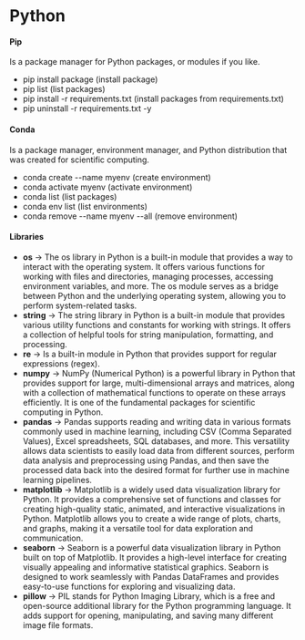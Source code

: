 # Python

#### Pip

Is a package manager for Python packages, or modules if you like.

- pip install package (install package)
- pip list (list packages)
- pip install -r requirements.txt (install packages from requirements.txt)
- pip uninstall -r requirements.txt -y

#### Conda

Is a package manager, environment manager, and Python distribution that was created for scientific computing.

- conda create --name myenv (create environment)
- conda activate myenv (activate environment)
- conda list (list packages)
- conda env list (list environments)
- conda remove --name myenv --all (remove environment)

#### Libraries

- **os** -> The os library in Python is a built-in module that provides a way to interact with the operating system. It
  offers various functions for working with files and directories, managing processes, accessing environment variables,
  and more. The os module serves as a bridge between Python and the underlying operating system, allowing you to perform
  system-related tasks.
- **string** -> The string library in Python is a built-in module that provides various utility functions and constants
  for working with strings. It offers a collection of helpful tools for string manipulation, formatting, and processing.
- **re** -> Is a built-in module in Python that provides support for regular expressions (regex).
- **numpy** -> NumPy (Numerical Python) is a powerful library in Python that provides support for large,
  multi-dimensional
  arrays and matrices, along with a collection of mathematical functions to operate on these arrays efficiently. It is
  one of the fundamental packages for scientific computing in Python.
- **pandas** -> Pandas supports reading and writing data in various formats commonly used in machine learning, including
  CSV (Comma
  Separated Values), Excel spreadsheets, SQL databases, and more. This versatility allows data scientists to easily load
  data from different sources, perform data analysis and preprocessing using Pandas, and then save the processed data
  back into the desired format for further use in machine learning pipelines.
- **matplotlib** -> Matplotlib is a widely used data visualization library for Python. It provides a comprehensive set
  of functions and classes for creating high-quality static, animated, and interactive visualizations in Python.
  Matplotlib allows you to create a wide range of plots, charts, and graphs, making it a versatile tool for data
  exploration and communication.
- **seaborn** -> Seaborn is a powerful data visualization library in Python built on top of Matplotlib. It provides a
  high-level interface for creating visually appealing and informative statistical graphics. Seaborn is designed to work
  seamlessly with Pandas DataFrames and provides easy-to-use functions for exploring and visualizing data.
- **pillow** -> PIL stands for Python Imaging Library, which is a free and open-source additional library for the Python
  programming language. It adds support for opening, manipulating, and saving many different image file formats.
